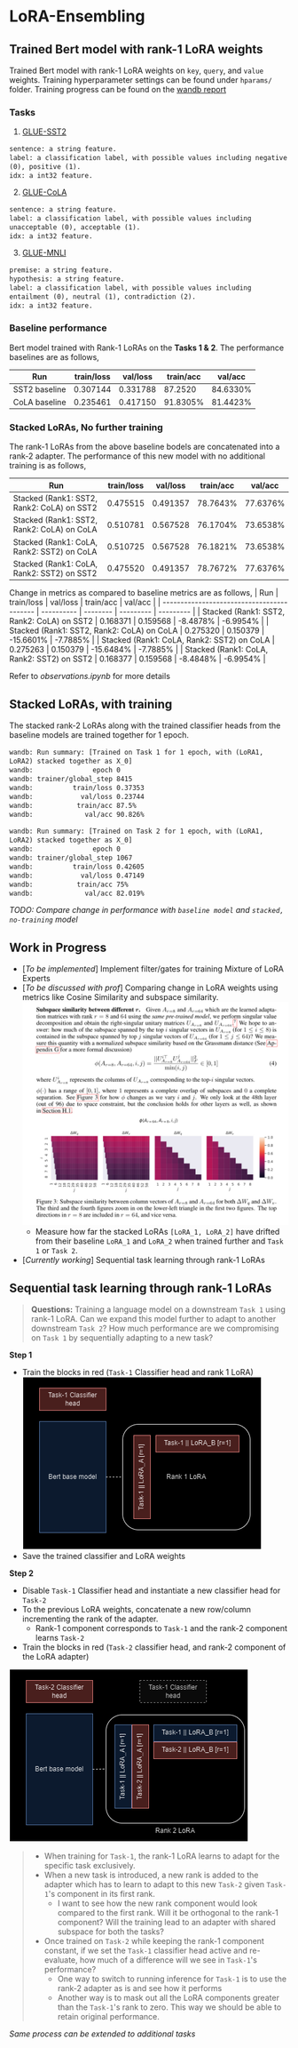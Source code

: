 # LoRA-Ensembling

## Trained Bert model with rank-1 LoRA weights

Trained Bert model with rank-1 LoRA weights on `key`, `query`, and `value` weights. Training hyperparameter settings can be found under `hparams/` folder. Training progress can be found on the [wandb report](https://wandb.ai/nikhilchigali/LoRA-Ensembling/reports/Training-LoRA-models--Vmlldzo4NDI2MjM2)

### Tasks
1. [GLUE-SST2](https://huggingface.co/datasets/nyu-mll/glue#sst2-1)
```
sentence: a string feature.
label: a classification label, with possible values including negative (0), positive (1).
idx: a int32 feature.
```

2. [GLUE-CoLA](https://huggingface.co/datasets/nyu-mll/glue#cola-1)
```
sentence: a string feature.
label: a classification label, with possible values including unacceptable (0), acceptable (1).
idx: a int32 feature.
```
3. [GLUE-MNLI](https://huggingface.co/datasets/nyu-mll/glue#mnli-1)
```
premise: a string feature.
hypothesis: a string feature.
label: a classification label, with possible values including entailment (0), neutral (1), contradiction (2).
idx: a int32 feature.
```

### Baseline performance

Bert model trained with Rank-1 LoRAs on the **Tasks 1 & 2**. The performance baselines are as follows,

| Run           | train/loss | val/loss | train/acc | val/acc  |
| ------------- | ---------- | -------- | --------- | -------- |
| SST2 baseline | 0.307144   | 0.331788 | 87.2520   | 84.6330% |
| CoLA baseline | 0.235461   | 0.417150 | 91.8305%  | 81.4423% |

### Stacked LoRAs, No further training

The rank-1 LoRAs from the above baseline bodels are concatenated into a rank-2 adapter. The performance of this new model with no additional training is as follows,

| Run                                        | train/loss | val/loss | train/acc | val/acc  |
| ------------------------------------------ | ---------- | -------- | --------- | -------- |
| Stacked (Rank1: SST2, Rank2: CoLA) on SST2 | 0.475515   | 0.491357 | 78.7643%  | 77.6376% |
| Stacked (Rank1: SST2, Rank2: CoLA) on CoLA | 0.510781   | 0.567528 | 76.1704%  | 73.6538% |
| Stacked (Rank1: CoLA, Rank2: SST2) on CoLA | 0.510725   | 0.567528 | 76.1821%  | 73.6538% |
| Stacked (Rank1: CoLA, Rank2: SST2) on SST2 | 0.475520   | 0.491357 | 78.7672%  | 77.6376% |

Change in metrics as compared to baseline metrics are as follows,
| Run                                        | train/loss | val/loss | train/acc | val/acc   |
| ------------------------------------------ | ---------- | -------- | --------- | --------- |
| Stacked (Rank1: SST2, Rank2: CoLA) on SST2 | 0.168371   | 0.159568 | -8.4878% | -6.9954% |
| Stacked (Rank1: SST2, Rank2: CoLA) on CoLA | 0.275320   | 0.150379 | -15.6601% | -7.7885% |
| Stacked (Rank1: CoLA, Rank2: SST2) on CoLA | 0.275263   | 0.150379 | -15.6484% | -7.7885% |
| Stacked (Rank1: CoLA, Rank2: SST2) on SST2 | 0.168377   | 0.159568 | -8.4848% | -6.9954% |

Refer to *observations.ipynb* for more details


## Stacked LoRAs, with training

The stacked rank-2 LoRAs along with the trained classifier heads from the baseline models are trained together for 1 epoch.

```
wandb: Run summary: [Trained on Task 1 for 1 epoch, with (LoRA1, LoRA2) stacked together as X_0]
wandb:               epoch 0
wandb: trainer/global_step 8415
wandb:          train/loss 0.37353
wandb:            val/loss 0.23744
wandb:           train/acc 87.5%
wandb:             val/acc 90.826%
```
```
wandb: Run summary: [Trained on Task 2 for 1 epoch, with (LoRA1, LoRA2) stacked together as X_0]
wandb:               epoch 0
wandb: trainer/global_step 1067
wandb:          train/loss 0.42605
wandb:            val/loss 0.47149
wandb:           train/acc 75%
wandb:             val/acc 82.019%
```

*TODO: Compare change in performance with `baseline model` and `stacked, no-training` model*
## Work in Progress

- [*To be implemented*] Implement filter/gates for training Mixture of LoRA Experts
- [*To be discussed with prof*] Comparing change in LoRA weights using metrics like Cosine Similarity and subspace similarity. 
![alt text](images/subspace-sim.png)
  - Measure how far the stacked LoRAs `[LoRA_1, LoRA_2]` have drifted from their baseline `LoRA_1` and `LoRA_2` when trained further and `Task 1` or `Task 2`.
- [*Currently working*] Sequential task learning through rank-1 LoRAs

## Sequential task learning through rank-1 LoRAs

> **Questions:** Training a language model on a downstream `Task 1` using rank-1 LoRA. Can we expand this model further to adapt to another downstream `Task 2`? How much performance are we compromising on `Task 1` by sequentially adapting to a new task?

**Step 1**
- Train the blocks in red (`Task-1` Classifier head and rank 1 LoRA)
![Step1](images/step1.png)
- Save the trained classifier and LoRA weights

**Step 2**
- Disable `Task-1` Classifier head and instantiate a new classifier head for `Task-2`
- To the previous LoRA weights, concatenate a new row/column incrementing the rank of the adapter.
  - Rank-1 component corresponds to `Task-1` and the rank-2 component learns `Task-2`
- Train the blocks in red (`Task-2` classifier head, and rank-2 component of the LoRA adapter)

![Step 2](images/step2.png)

> - When training for `Task-1`, the rank-1 LoRA learns to adapt for the specific task exclusively.
> - When a new task is introduced, a new rank is added to the adapter which has to learn to adapt to this new `Task-2` given `Task-1`'s component in its first rank. 
>   - I want to see how the new rank component would look compared to the first rank. Will it be orthogonal to the rank-1 component? Will the training lead to an adapter with shared subspace for both the tasks?
> - Once trained on `Task-2` while keeping the rank-1 component constant, if we set the `Task-1` classifier head active and re-evaluate, how much of a difference will we see in `Task-1`'s performance? 
>   - One way to switch to running inference for `Task-1` is to use the rank-2 adapter as is and see how it performs
>   - Another way is to mask out all the LoRA components greater than the `Task-1`'s rank to zero. This way we should be able to retain original performance.

*Same process can be extended to additional tasks*